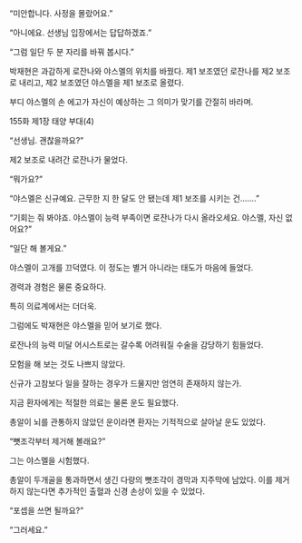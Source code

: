 “미안합니다. 사정을 몰랐어요.”

“아니에요. 선생님 입장에서는 답답하겠죠.”

“그럼 일단 두 분 자리를 바꿔 봅시다.”

박재현은 과감하게 로잔나와 야스멜의 위치를 바꿨다. 제1 보조였던 로잔나를 제2 보조로 내리고, 제2 보조였던 야스멜을 제1 보조로 올렸다.

부디 야스멜의 손 에고가 자신이 예상하는 그 의미가 맞기를 간절히 바라며.

155화 제1장 태양 부대(4)

“선생님. 괜찮을까요?”

제2 보조로 내려간 로잔나가 물었다.

“뭐가요?”

“야스멜은 신규예요. 근무한 지 한 달도 안 됐는데 제1 보조를 시키는 건…….”

“기회는 줘 봐야죠. 야스멜이 능력 부족이면 로잔나가 다시 올라오세요. 야스멜, 자신 없어요?”

“일단 해 볼게요.”

야스멜이 고개를 끄덕였다. 이 정도는 별거 아니라는 태도가 마음에 들었다.

경력과 경험은 물론 중요하다.

특히 의료계에서는 더더욱.

그럼에도 박재현은 야스멜을 믿어 보기로 했다.

로잔나의 능력 미달 어시스트로는 갈수록 어려워질 수술을 감당하기 힘들었다.

모험을 해 보는 것도 나쁘지 않았다.

신규가 고참보다 일을 잘하는 경우가 드물지만 엄연히 존재하지 않는가.

지금 환자에게는 적절한 의료는 물론 운도 필요했다.

총알이 뇌를 관통하지 않았던 운이라면 환자는 기적적으로 살아날 운도 있었다.

“뼛조각부터 제거해 볼래요?”

그는 야스멜을 시험했다.

총알이 두개골을 통과하면서 생긴 다량의 뼛조각이 경막과 지주막에 남았다. 이를 제거하지 않는다면 추가적인 출혈과 신경 손상이 있을 수 있었다.

“포셉을 쓰면 될까요?”

“그러세요.”